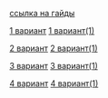[ссылка на гайды](https://komorif.github.io/college_blog/%D0%9C%D0%94%D0%9A/)



[1 вариант](images/1.jpg)
[1 вариант(1)](images/1(1).jpg)

[2 вариант](images/2.jpg)
[2 вариант(1)](images/2(1).jpg)

[3 вариант](images/2.jpg)
[3 вариант(1)](images/2(1).jpg)

[4 вариант](images/2.jpg)
[4 вариант(1)](images/2(1).jpg)
